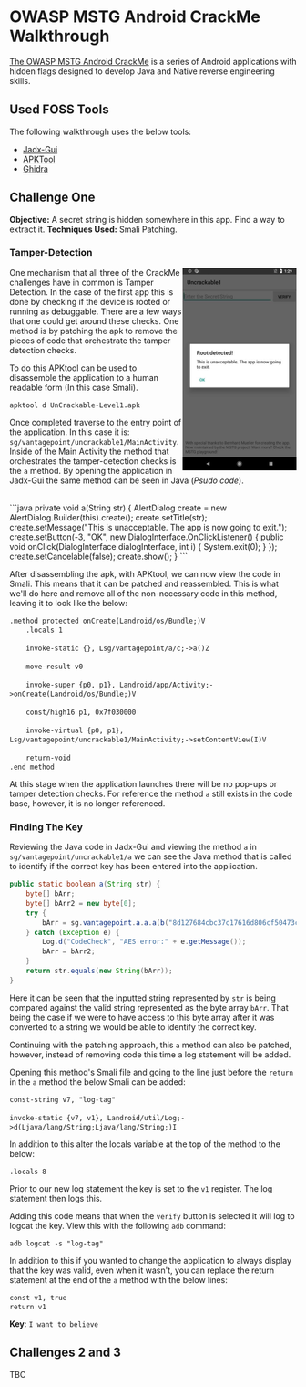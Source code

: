 # OWASP MSTG Android CrackMe Walkthrough

[The OWASP MSTG Android CrackMe](https://github.com/OWASP/owasp-mstg/tree/master/Crackmes) is a series of Android applications with hidden flags designed to develop Java and Native reverse engineering skills.

## Used FOSS Tools
The following walkthrough uses the below tools:
- [Jadx-Gui](https://github.com/skylot/jadx)
- [APKTool](https://ibotpeaches.github.io/Apktool/)
- [Ghidra](https://ghidra-sre.org/)

## Challenge One
**Objective:** A secret string is hidden somewhere in this app. Find a way to extract it.
**Techniques Used:** Smali Patching.

### Tamper-Detection
<img align="right" width="200" src="/assets/tamper-checks.jpg">

One mechanism that all three of the CrackMe challenges have in common is Tamper Detection. In the case of the first app this is done by checking if the device is rooted or running as debuggable. There are a few ways that one could get around these checks. One method is by patching the apk to remove the pieces of code that orchestrate the tamper detection checks.  

To do this APKtool can be used to disassemble the application to a human readable form (In this case Smali).

```shell
apktool d UnCrackable-Level1.apk
```

Once completed traverse to the entry point of the application. In this case it is: ```sg/vantagepoint/uncrackable1/MainActivity```. Inside of the Main Activity the method that orchestrates the tamper-detection checks is the ```a``` method. By opening the application in Jadx-Gui the same method can be seen in Java (*Psudo code*).

<br>
```java
private void a(String str) {
    AlertDialog create = new AlertDialog.Builder(this).create();
    create.setTitle(str);
    create.setMessage("This is unacceptable. The app is now going to exit.");
    create.setButton(-3, "OK", new DialogInterface.OnClickListener() {
        public void onClick(DialogInterface dialogInterface, int i) {
            System.exit(0);
        }
    });
    create.setCancelable(false);
    create.show();
}
```

After disassembling the apk, with APKtool, we can now view the code in Smali. This means that it can be patched and reassembled. This is what we'll do here and remove all of the non-necessary code in this method, leaving it to look like the below:

```smali
.method protected onCreate(Landroid/os/Bundle;)V
    .locals 1

    invoke-static {}, Lsg/vantagepoint/a/c;->a()Z

    move-result v0

    invoke-super {p0, p1}, Landroid/app/Activity;->onCreate(Landroid/os/Bundle;)V

    const/high16 p1, 0x7f030000

    invoke-virtual {p0, p1}, Lsg/vantagepoint/uncrackable1/MainActivity;->setContentView(I)V

    return-void
.end method
```

At this stage when the application launches there will be no pop-ups or tamper detection checks. For reference the method ```a``` still exists in the code base, however, it is no longer referenced.

### Finding The Key
Reviewing the Java code in Jadx-Gui and viewing the method ```a``` in ```sg/vantagepoint/uncrackable1/a``` we can see the Java method that is called to identify if the correct key has been entered into the application.

```java
public static boolean a(String str) {
    byte[] bArr;
    byte[] bArr2 = new byte[0];
    try {
        bArr = sg.vantagepoint.a.a.a(b("8d127684cbc37c17616d806cf50473cc"), Base64.decode("5UJiFctbmgbDoLXmpL12mkno8HT4Lv8dlat8FxR2GOc=", 0));
    } catch (Exception e) {
        Log.d("CodeCheck", "AES error:" + e.getMessage());
        bArr = bArr2;
    }
    return str.equals(new String(bArr));
}
```

Here it can be seen that the inputted string represented by ```str``` is being compared against the valid string represented as the byte array ```bArr```. That being the case if we were to have access to this byte array after it was converted to a string we would be able to identify the correct key.

Continuing with the patching approach, this ```a``` method can also be patched, however, instead of removing code this time a log statement will be added.

Opening this method's Smali file and going to the line just before the ```return``` in the ```a``` method the below Smali can be added:

```smali
const-string v7, "log-tag"

invoke-static {v7, v1}, Landroid/util/Log;->d(Ljava/lang/String;Ljava/lang/String;)I
```

In addition to this alter the locals variable at the top of the method to the below:

```smali
.locals 8
```

Prior to our new log statement the key is set to the ```v1``` register. The log statement then logs this.

Adding this code means that when the ```verify``` button is selected it will log to logcat the key. View this with the following ```adb``` command:

```shell
adb logcat -s "log-tag"
```

In addition to this if you wanted to change the application to always display that the key was valid, even when it wasn't, you can replace the return statement at the end of the ```a``` method with the below lines:

```smali
const v1, true
return v1
```

**Key**: ```I want to believe```


## Challenges 2 and 3
TBC
